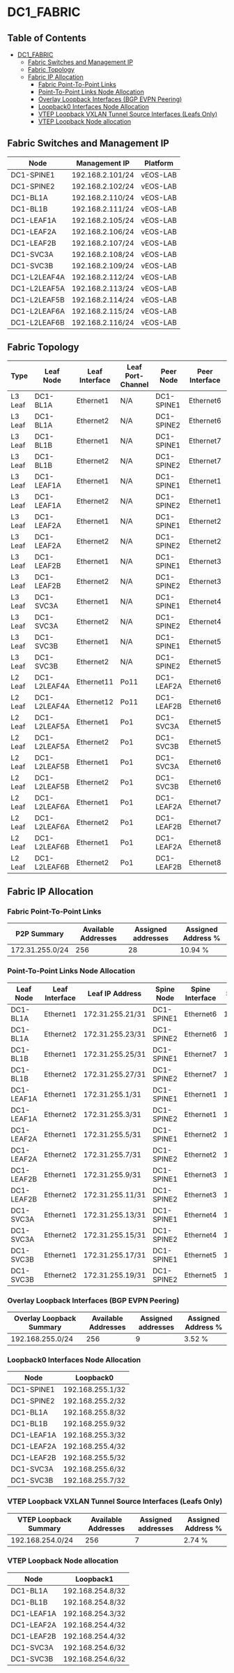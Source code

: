 # DC1_FABRIC

## Table of Contents

- [DC1_FABRIC](#dc1fabric )
  - [Fabric Switches and Management IP](#fabric-switches-and-management-ip)
  - [Fabric Topology](#fabric-topology)
  - [Fabric IP Allocation](#fabric-ip-allocation)
    - [Fabric Point-To-Point Links](#fabric-point-to-point-links)
    - [Point-To-Point Links Node Allocation](#point-to-point-links-node-allocation)
    - [Overlay Loopback Interfaces (BGP EVPN Peering)](#overlay-loopback-interfaces-bgp-evpn-peering)
    - [Loopback0 Interfaces Node Allocation](#loopback0-interfaces-node-allocation)
    - [VTEP Loopback VXLAN Tunnel Source Interfaces (Leafs Only)](#vtep-loopback-vxlan-tunnel-source-interfaces-leafs-only)
    - [VTEP Loopback Node allocation](#vtep-loopback-node-allocation)

## Fabric Switches and Management IP

| Node | Management IP | Platform |
| ---- | ------------- | -------- |
| DC1-SPINE1 | 192.168.2.101/24 | vEOS-LAB |
| DC1-SPINE2 | 192.168.2.102/24 | vEOS-LAB |
| DC1-BL1A | 192.168.2.110/24 | vEOS-LAB |
| DC1-BL1B | 192.168.2.111/24 | vEOS-LAB |
| DC1-LEAF1A | 192.168.2.105/24 | vEOS-LAB |
| DC1-LEAF2A | 192.168.2.106/24 | vEOS-LAB |
| DC1-LEAF2B | 192.168.2.107/24 | vEOS-LAB |
| DC1-SVC3A | 192.168.2.108/24 | vEOS-LAB |
| DC1-SVC3B | 192.168.2.109/24 | vEOS-LAB |
| DC1-L2LEAF4A | 192.168.2.112/24 | vEOS-LAB |
| DC1-L2LEAF5A | 192.168.2.113/24 | vEOS-LAB |
| DC1-L2LEAF5B | 192.168.2.114/24 | vEOS-LAB |
| DC1-L2LEAF6A | 192.168.2.115/24 | vEOS-LAB |
| DC1-L2LEAF6B | 192.168.2.116/24 | vEOS-LAB |

## Fabric Topology

| Type | Leaf Node | Leaf Interface | Leaf Port-Channel | Peer Node | Peer Interface | Peer Port-Channel |
| ---- | --------- | -------------- | ----------------- |---------- | -------------- | ----------------- |
| L3 Leaf | DC1-BL1A | Ethernet1 | N/A | DC1-SPINE1 | Ethernet6 | N/A |
| L3 Leaf | DC1-BL1A | Ethernet2 | N/A | DC1-SPINE2 | Ethernet6 | N/A |
| L3 Leaf | DC1-BL1B | Ethernet1 | N/A | DC1-SPINE1 | Ethernet7 | N/A |
| L3 Leaf | DC1-BL1B | Ethernet2 | N/A | DC1-SPINE2 | Ethernet7 | N/A |
| L3 Leaf | DC1-LEAF1A | Ethernet1 | N/A | DC1-SPINE1 | Ethernet1 | N/A |
| L3 Leaf | DC1-LEAF1A | Ethernet2 | N/A | DC1-SPINE2 | Ethernet1 | N/A |
| L3 Leaf | DC1-LEAF2A | Ethernet1 | N/A | DC1-SPINE1 | Ethernet2 | N/A |
| L3 Leaf | DC1-LEAF2A | Ethernet2 | N/A | DC1-SPINE2 | Ethernet2 | N/A |
| L3 Leaf | DC1-LEAF2B | Ethernet1 | N/A | DC1-SPINE1 | Ethernet3 | N/A |
| L3 Leaf | DC1-LEAF2B | Ethernet2 | N/A | DC1-SPINE2 | Ethernet3 | N/A |
| L3 Leaf | DC1-SVC3A | Ethernet1 | N/A | DC1-SPINE1 | Ethernet4 | N/A |
| L3 Leaf | DC1-SVC3A | Ethernet2 | N/A | DC1-SPINE2 | Ethernet4 | N/A |
| L3 Leaf | DC1-SVC3B | Ethernet1 | N/A | DC1-SPINE1 | Ethernet5 | N/A |
| L3 Leaf | DC1-SVC3B | Ethernet2 | N/A | DC1-SPINE2 | Ethernet5 | N/A |
| L2 Leaf | DC1-L2LEAF4A | Ethernet11 | Po11 | DC1-LEAF2A | Ethernet6 | Po6 |
| L2 Leaf | DC1-L2LEAF4A | Ethernet12 | Po11 | DC1-LEAF2B | Ethernet6 | Po6 |
| L2 Leaf | DC1-L2LEAF5A | Ethernet1 | Po1 | DC1-SVC3A | Ethernet5 | Po5 |
| L2 Leaf | DC1-L2LEAF5A | Ethernet2 | Po1 | DC1-SVC3B | Ethernet5 | Po5 |
| L2 Leaf | DC1-L2LEAF5B | Ethernet1 | Po1 | DC1-SVC3A | Ethernet6 | Po6 |
| L2 Leaf | DC1-L2LEAF5B | Ethernet2 | Po1 | DC1-SVC3B | Ethernet6 | Po6 |
| L2 Leaf | DC1-L2LEAF6A | Ethernet1 | Po1 | DC1-LEAF2A | Ethernet7 | Po7 |
| L2 Leaf | DC1-L2LEAF6A | Ethernet2 | Po1 | DC1-LEAF2B | Ethernet7 | Po7 |
| L2 Leaf | DC1-L2LEAF6B | Ethernet1 | Po1 | DC1-LEAF2A | Ethernet8 | Po8 |
| L2 Leaf | DC1-L2LEAF6B | Ethernet2 | Po1 | DC1-LEAF2B | Ethernet8 | Po8 |

## Fabric IP Allocation

### Fabric Point-To-Point Links

| P2P Summary | Available Addresses | Assigned addresses | Assigned Address % |
| ----------- | ------------------- | ------------------ | ------------------ |
| 172.31.255.0/24 | 256 | 28 | 10.94 % |

### Point-To-Point Links Node Allocation

| Leaf Node | Leaf Interface | Leaf IP Address | Spine Node | Spine Interface | Spine IP Address |
| --------- | -------------- | --------------- | ---------- | --------------- | ---------------- |
| DC1-BL1A | Ethernet1 | 172.31.255.21/31 | DC1-SPINE1 | Ethernet6 | 172.31.255.20/31 |
| DC1-BL1A | Ethernet2 | 172.31.255.23/31 | DC1-SPINE2 | Ethernet6 | 172.31.255.22/31 |
| DC1-BL1B | Ethernet1 | 172.31.255.25/31 | DC1-SPINE1 | Ethernet7 | 172.31.255.24/31 |
| DC1-BL1B | Ethernet2 | 172.31.255.27/31 | DC1-SPINE2 | Ethernet7 | 172.31.255.26/31 |
| DC1-LEAF1A | Ethernet1 | 172.31.255.1/31 | DC1-SPINE1 | Ethernet1 | 172.31.255.0/31 |
| DC1-LEAF1A | Ethernet2 | 172.31.255.3/31 | DC1-SPINE2 | Ethernet1 | 172.31.255.2/31 |
| DC1-LEAF2A | Ethernet1 | 172.31.255.5/31 | DC1-SPINE1 | Ethernet2 | 172.31.255.4/31 |
| DC1-LEAF2A | Ethernet2 | 172.31.255.7/31 | DC1-SPINE2 | Ethernet2 | 172.31.255.6/31 |
| DC1-LEAF2B | Ethernet1 | 172.31.255.9/31 | DC1-SPINE1 | Ethernet3 | 172.31.255.8/31 |
| DC1-LEAF2B | Ethernet2 | 172.31.255.11/31 | DC1-SPINE2 | Ethernet3 | 172.31.255.10/31 |
| DC1-SVC3A | Ethernet1 | 172.31.255.13/31 | DC1-SPINE1 | Ethernet4 | 172.31.255.12/31 |
| DC1-SVC3A | Ethernet2 | 172.31.255.15/31 | DC1-SPINE2 | Ethernet4 | 172.31.255.14/31 |
| DC1-SVC3B | Ethernet1 | 172.31.255.17/31 | DC1-SPINE1 | Ethernet5 | 172.31.255.16/31 |
| DC1-SVC3B | Ethernet2 | 172.31.255.19/31 | DC1-SPINE2 | Ethernet5 | 172.31.255.18/31 |

### Overlay Loopback Interfaces (BGP EVPN Peering)

| Overlay Loopback Summary | Available Addresses | Assigned addresses | Assigned Address % |
| ------------------------ | ------------------- | ------------------ | ------------------ |
| 192.168.255.0/24 | 256 | 9 | 3.52 % |

### Loopback0 Interfaces Node Allocation

| Node | Loopback0 |
| ---- | --------- |
| DC1-SPINE1 | 192.168.255.1/32 |
| DC1-SPINE2 | 192.168.255.2/32 |
| DC1-BL1A | 192.168.255.8/32 |
| DC1-BL1B | 192.168.255.9/32 |
| DC1-LEAF1A | 192.168.255.3/32 |
| DC1-LEAF2A | 192.168.255.4/32 |
| DC1-LEAF2B | 192.168.255.5/32 |
| DC1-SVC3A | 192.168.255.6/32 |
| DC1-SVC3B | 192.168.255.7/32 |

### VTEP Loopback VXLAN Tunnel Source Interfaces (Leafs Only)

| VTEP Loopback Summary | Available Addresses | Assigned addresses | Assigned Address % |
| --------------------- | ------------------- | ------------------ | ------------------ |
| 192.168.254.0/24 | 256 | 7 | 2.74 % |

### VTEP Loopback Node allocation

| Node | Loopback1 |
| ---- | --------- |
| DC1-BL1A | 192.168.254.8/32 |
| DC1-BL1B | 192.168.254.8/32 |
| DC1-LEAF1A | 192.168.254.3/32 |
| DC1-LEAF2A | 192.168.254.4/32 |
| DC1-LEAF2B | 192.168.254.4/32 |
| DC1-SVC3A | 192.168.254.6/32 |
| DC1-SVC3B | 192.168.254.6/32 |
